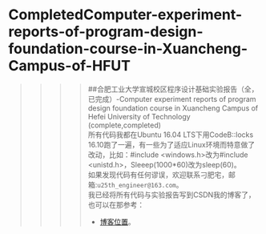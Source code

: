 # CompletedComputer-experiment-reports-of-program-design-foundation-course-in-Xuancheng-Campus-of-HFUT
>>>>##合肥工业大学宣城校区程序设计基础实验报告（全，已完成）-Computer experiment reports of program design foundation course in Xuancheng Campus of Hefei University of Technology (complete,completed)</br>
>>>>所有代码我都在Ubuntu 16.04 LTS下用CodeB::locks 16.10跑了一遍，有一些为了适应Linux环境而特意做了改动，比如：#include <windows.h>改为#include <unistd.h>，Sleeep(1000*60)改为sleep(60)。</br>
>>>>如果发现代码有任何谬误，欢迎联系刁肥宅，邮箱:`u25th_engineer@163.com`。</br>
>>>>我已经将所有代码与实验报告写到CSDN我的博客了，也可以在那参考：
>>>>* [博客位置](https://blog.csdn.net/u25th_engineer/article/details/89243415#%C2%A0%20%C2%A0%20%C2%A0%20%C2%A0%205.%C2%A0%E9%99%84%E6%BA%90%E4%BB%A3%E7%A0%81)。
